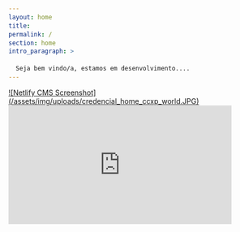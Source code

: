 ```yaml
---
layout: home
title: 
permalink: /
section: home
intro_paragraph: >
  
  Seja bem vindo/a, estamos em desenvolvimento....
---
```


 <a class="navbar-brand" href="blog.html">
             ![Netlify CMS Screenshot](/assets/img/uploads/credencial_home_ccxp_world.JPG)
            </a>

<iframe src="https://docs.google.com/forms/d/e/1FAIpQLSeA1ryi_GsWpL0obtqCEqWJIFlKkChy6VM8SDldl6xP5SMxiA/viewform?embedded=true" width="440" height="234" frameborder="0" marginheight="0" marginwidth="0">Carregando…</iframe>
